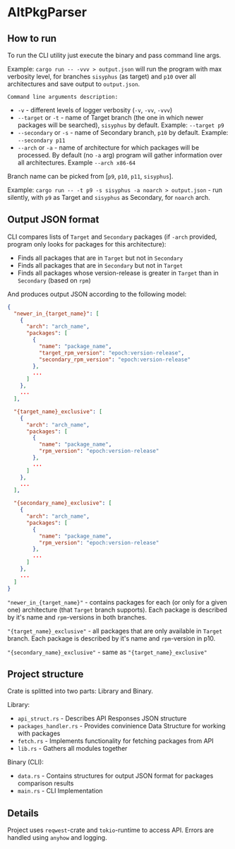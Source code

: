 # AltPkgParser
## How to run
To run the CLI utility just execute the binary and pass command line args.

Example: `cargo run -- -vvv > output.json` will run the program with max verbosity level, for branches `sisyphus` (as target) and `p10` over all architectures and save output to `output.json`.

`Command line arguments description:`
- `-v` - different levels of logger verbosity (`-v`, `-vv`, `-vvv`)
- `--target` or `-t` - name of Target branch (the one in which newer packages will be searched), `sisyphus` by default. Example: `--target p9`
- `--secondary` or `-s` - name of Secondary branch, `p10` by default. Example: `--secondary p11`
- `--arch` or `-a` - name of architecture for which packages will be processed. By default (no `-a` arg) program will gather information over all architectures. Example `--arch x86-64`

Branch name can be picked from [`p9`, `p10`, `p11`, `sisyphus`].

Example: `cargo run -- -t p9 -s sisyphus -a noarch > output.json` - run silently, with `p9` as Target and `sisyphus` as Secondary, for `noarch` arch.

## Output JSON format
CLI compares lists of `Target` and `Secondary` packages (if `-arch` provided, program only looks for packages for this architecture):
- Finds all packages that are in `Target` but not in `Secondary`
- Finds all packages that are in `Secondary` but not in `Target`
- Finds all packages whose version-release is greater in `Target` than in `Secondary` (based on `rpm`)

And produces output JSON according to the following model:
```json
{
  "newer_in_{target_name}": [
    {
      "arch": "arch_name",
      "packages": [
        {
          "name": "package_name",
          "target_rpm_version": "epoch:version-release",
          "secondary_rpm_version": "epoch:version-release"
        },
        ...
      ]
    },
    ...
  ],

  "{target_name}_exclusive": [
    {
      "arch": "arch_name",
      "packages": [
        {
          "name": "package_name",
          "rpm_version": "epoch:version-release"
        },
        ...
      ]
    },
    ...
  ],

  "{secondary_name}_exclusive": [
    {
      "arch": "arch_name",
      "packages": [
        {
          "name": "package_name",
          "rpm_version": "epoch:version-release"
        },
        ...
      ]
    },
    ...
  ]
}
```

`"newer_in_{target_name}"` - contains packages for each (or only for a given one) architecture (that `Target` branch supports). Each package is described by it's name and `rpm`-versions in both branches.

`"{target_name}_exclusive"` - all packages that are only available in `Target` branch. Each package is described by it's name and `rpm`-version in p10.

`"{secondary_name}_exclusive"` - same as `"{target_name}_exclusive"`

## Project structure
Crate is splitted into two parts: Library and Binary.

Library:
* `api_struct.rs` - Describes API Responses JSON structure 
* `packages_handler.rs` - Provides convinience Data Structure for working with packages
* `fetch.rs` - Implements functionality for fetching packages from API
* `lib.rs` - Gathers all modules together

Binary (CLI):
* `data.rs` - Contains structures for output JSON format for packages comparison results
* `main.rs` - CLI Implementation

## Details
Project uses `reqwest`-crate and `tokio`-runtime to access API. Errors are handled using `anyhow` and logging.